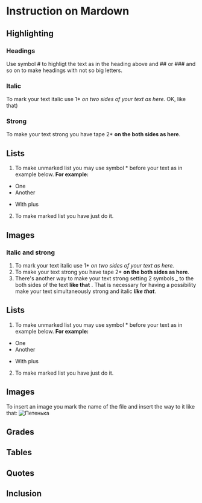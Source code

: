 # Instruction on Mardown
## Highlighting
### Headings
Use symbol # to highligt the text as in the heading above and ## or ### and so on to make headings with not so big letters.
### Italic 
To mark your text italic use 1* *on two sides of your text as here.* OK, like that) 
### Strong
To make your text strong you have tape 2* **on the both sides as here**.
## Lists
1. To make unmarked list you may use symbol * before your text as in example below. __For example:__ 
* One
* Another
+ With plus
2. To make marked list you have just do it. 
## Images
### Italic and strong 
1. To mark your text italic use 1* *on two sides of your text as here.* 
2. To make your text strong you have tape 2* **on the both sides as here**.
3. There's another way to make your text strong setting 2 symbols _ to the both sides of the text __like that__ . That is necessary for having a possibility make your text simultaneously strong and italic __*like that*__.
## Lists
1. To make unmarked list you may use symbol * before your text as in example below. __For example:__ 
* One
* Another
+ With plus
2. To make marked list you have just do it. 
## Images
To insert an image you mark the name of the file and insert the way to it like that: 
![Петенька](%D0%9F%D0%B5%D1%82%D0%B5%D0%BD%D1%8C%D0%BA%D0%B0.jpg)
## Grades
## Tables
## Quotes
## Inclusion
